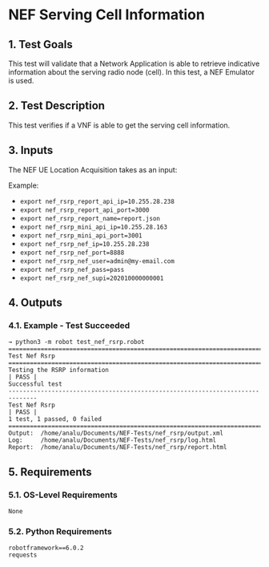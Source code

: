 # NEF Serving Cell Information

## 1. Test Goals

This test will validate that a Network Application is able to retrieve indicative information about the serving radio node (cell). In this test, a NEF Emulator is used.

## 2. Test Description

This test verifies if a VNF is able to get the serving cell information.

## 3. Inputs

The NEF UE Location Acquisition takes as an input:

Example:
- `export nef_rsrp_report_api_ip=10.255.28.238`
- `export nef_rsrp_report_api_port=3000`
- `export nef_rsrp_report_name=report.json`
- `export nef_rsrp_mini_api_ip=10.255.28.163`
- `export nef_rsrp_mini_api_port=3001`
- `export nef_rsrp_nef_ip=10.255.28.238`
- `export nef_rsrp_nef_port=8888`
- `export nef_rsrp_nef_user=admin@my-email.com`
- `export nef_rsrp_nef_pass=pass`
- `export nef_rsrp_nef_supi=202010000000001`

## 4. Outputs

### 4.1. Example - Test Succeeded

``` 
→ python3 -m robot test_nef_rsrp.robot
==============================================================================
Test Nef Rsrp                                                                 
==============================================================================
Testing the RSRP information                                          | PASS |
Successful test
------------------------------------------------------------------------------
Test Nef Rsrp                                                         | PASS |
1 test, 1 passed, 0 failed
==============================================================================
Output:  /home/analu/Documents/NEF-Tests/nef_rsrp/output.xml
Log:     /home/analu/Documents/NEF-Tests/nef_rsrp/log.html
Report:  /home/analu/Documents/NEF-Tests/nef_rsrp/report.html
```

## 5. Requirements

### 5.1. OS-Level Requirements

`None`

### 5.2. Python Requirements

```
robotframework==6.0.2
requests
```

